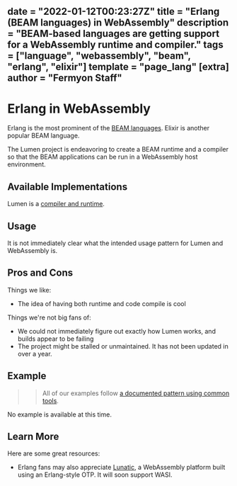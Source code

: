 date = "2022-01-12T00:23:27Z"
title = "Erlang (BEAM languages) in WebAssembly"
description = "BEAM-based languages are getting support for a WebAssembly runtime and compiler."
tags = ["language", "webassembly", "beam", "erlang", "elixir"]
template = "page_lang"
[extra]
author = "Fermyon Staff"
---
# Erlang in WebAssembly

Erlang is the most prominent of the [BEAM languages](https://github.com/llaisdy/beam_languages). Elixir is another popular BEAM language.

The Lumen project is endeavoring to create a BEAM runtime and a compiler so that the BEAM applications can be run in a WebAssembly host environment. 

## Available Implementations

Lumen is a [compiler and runtime](https://github.com/lumen/lumen).

## Usage

It is not immediately clear what the intended usage pattern for Lumen and WebAssembly is.

## Pros and Cons

Things we like:

- The idea of having both runtime and code compile is cool

Things we're not big fans of:

- We could not immediately figure out exactly how Lumen works, and builds appear to be failing
- The project might be stalled or unmaintained. It has not been updated in over a year.


## Example

>> All of our examples follow [a documented pattern using common tools](/wasm-languages/about-examples).

No example is available at this time.

## Learn More

Here are some great resources:

- Erlang fans may also appreciate [Lunatic](https://lunatic.solutions/), a WebAssembly platform built using an Erlang-style OTP. It will soon support WASI.
